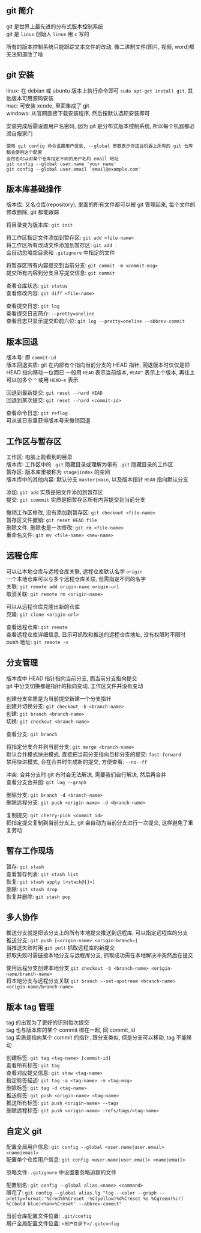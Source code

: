 ## git 简介

git 是世界上最先进的分布式版本控制系统  
git 是 `linux` 创始人 `linus` 用 `c` 写的  

所有的版本控制系统只能跟踪文本文件的改动, 像二进制文件(图片, 视频, word)都无法知道改了啥

## git 安装

linux: 在 debian 或 ubuntu 版本上执行命令即可 `sudo apt-get install git`, 其他版本可用源码安装  
mac: 可安装 xcode, 里面集成了 git  
windows: 从官网直接下载安装程序, 然后按默认选项安装即可  

安装完成后需设置用户名密码, 因为 git 是分布式版本控制系统, 所以每个机器都必须自报家门

	使用 git config 命令设置用户信息, --global 参数表示你这台机器上所有的 git 仓库都会使用这个配置
	当然也可以对某个仓库指定不同的用户名和 email 地址
	git config --global user.name 'your name'
	git config --global user.email 'email@example.com'

## 版本库基础操作

版本库: 又名仓库(repository), 里面的所有文件都可以被 git 管理起来, 每个文件的修改删除, git 都能跟踪  

将目录变为版本库: `git init`  

将工作区指定文件添加到暂存区: `git add <file-name>`  
将工作区所有改动文件添加到暂存区: `git add .`  
会自动忽略空目录和 `.gitignore` 中指定的文件  

将暂存区所有内容提交到当前分支: `git commit -m <commit-msg>`  
提交所有内容到分支且写提交信息: `git commit`  

查看仓库状态: `git status`  
查看修改内容: `git diff <file-name>`  

查看提交日志: `git log`  
查看提交日志简介: `--pretty=oneline`  
查看日志只显示提交ID前六位: `git log --pretty=oneline --abbrev-commit`

## 版本回退

版本号: 即 `commit-id`  
版本回退实质: git 在内部有个指向当前分支的 HEAD 指针, 回退版本时仅仅是把 HEAD 指向移动一位而已
一般用 `HEAD` 表示当前版本, `HEAD^` 表示上个版本, 再往上可以加多个 `^` 或用 `HEAD~n` 表示  

回退到最新提交: `git reset --hard HEAD`  
回退到某次提交: `git reset --hard <commit-id>`  

查看命令日志: `git reflog`  
可从该日志里获得版本号来撤销回退

## 工作区与暂存区

工作区: 电脑上能看到的目录  
版本库: 工作区中的 `.git` 隐藏目录或理解为带有 `.git` 隐藏目录的工作区  
暂存区: 版本库里被称为 `stage|index` 的空间  
版本库中的其他内容: 默认分支 `master|main`, 以及版本指针 `HEAD` 指向默认分支  

添加: `git add` 实质是把文件添加到暂存区  
提交: `git commmit` 实质是把暂存区所有内容提交到当前分支  

撤销工作区修改, 没有添加到暂存区: `git checkout <file-name>`  
暂存区文件撤销: `git reset HEAD file`  
删除文件, 删除也是一次修改: `git rm <file-name>`  
重命名文件: `git mv <file-name> <new-name>`

## 远程仓库

可以让本地仓库与远程仓库关联, 远程仓库默认名字 `origin`  
一个本地仓库可以与多个远程仓库关联, 但需指定不同的名字  
关联: `git remote add origin-name origin-url`  
取消关联: `git remote rm <origin-name>`  

可以从远程仓库克隆出新的仓库  
克隆: `git clone <origin-url>`  

查看远程仓库: `git remote`  
查看远程仓库详细信息, 显示可抓取和推送的远程仓库地址, 没有权限时不限时 push 地址: `git remote -v`

## 分支管理

版本库中 HEAD 指针指向当前分支, 而当前分支指向提交  
git 中分支切换都是指针的指向变动, 工作区文件并没有变动  

创建分支实质是为当前提交新建一个分支指针  
创建并切换分支: `git checkout -b <branch-name>`  
创建: `git branch <branch-name>`  
切换: `git checkout <branch-name>`  

查看分支: `git branch`  

将指定分支合并到当前分支: `git merge <branch-name>`  
默认合并模式快进模式, 直接把当前分支指向目标分支的提交: `fast-forward`  
禁用快进模式, 会在合并时生成新的提交, 方便查看: `--no--ff`  

冲突: 合并分支时 git 有时会无法解决, 需要我们自行解决, 然后再合并  
查看分支合并图: `git log --graph`

删除分支: `git branch -d <branch-name>`  
删除远程分支: `git push <origin-name> -d <branch-name>`

复制提交: `git cherry-pick <commit_id>`  
把指定提交复制到当前分支上, git 会自动为当前分支进行一次提交, 这样避免了重复劳动  

## 暂存工作现场

暂存: `git stash`  
查看暂存列表: `git stash list`  
恢复: `git stash apply [<stach@{}>]`  
删除: `git stash drop`  
恢复并删除: `git stash pop`  

## 多人协作

推送分支就是把该分支上的所有本地提交推送到远程库, 可以指定远程库的分支  
推送分支: `git push [<origin-name> <origin-branch>]`  
当推送失败时用 `git pull` 抓取远程库的新提交  
抓取失败时需链接本地分支与远程库分支, 抓取成功需在本地解决冲突然后在提交  

使用远程分支创建本地分支 `git checkout -b <branch-name> <origin-name/branch-name>`  
将本地分支与远程分支关联 `git branch --set-upstream <branch-name> <origin-name/branch-name>`

## 版本 tag 管理

tag 的出现为了更好的识别每次提交  
tag 也与版本库的某个 commit 绑在一起, 同 commit_id  
tag 实质是指向某个 commit 的指针, 跟分支类似, 但是分支可以移动, tag 不能移动

创建标签: `git tag <tag-name> [commit-id]`  
查看所有标签: `git tag`  
查看对应提交信息: `git show <tag-name>`  
指定标签描述: `git tag -a <tag-name> -m <tag-msg>`  
删除标签: `git tag -d <tag-name>`  
推送标签: `git push <origin-name> <tag-name>`  
推送所有标签: `git push <origin-name> --tags`  
删除远程标签: `git push <origin-name> :refs/tags/<tag-name>`

## 自定义 git

配置全局用户信息: `git config --global <user.name|user.email> <name|email>`  
配置单个仓库用户信息: `git config <user.name|user.email> <name|email>`

忽略文件: `.gitignore` 中设置要忽略追踪的文件

配置别名: `git config --global alias.<name> <command>`  
眼花了: `git config --global alias.lg "log --color --graph --pretty=format:'%Cred%h%Creset -%C(yellow)%d%Creset %s %Cgreen(%cr) %C(bold blue)<%an>%Creset' --abbrev-commit"`

当前仓库配置文件位置: `.git/config`  
用户全局配置文件位置: `<用户目录下>/.gitconfig`